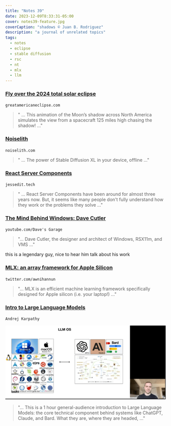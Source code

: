 ```yaml
---
title: "Notes 39"
date: 2023-12-09T8:33:31-05:00
cover: notes39-feature.jpg
coverCaption: "shadows © Juan B. Rodriguez"
description: "a journal of unrelated topics"
tags:
  - notes
  - eclipse
  - stable diffusion
  - rsc
  - nt
  - mlx
  - llm
---
```


### [Fly over the 2024 total solar eclipse](https://www.greatamericaneclipse.com)
`greatamericaneclipse.com`

> " ... This animation of the Moon’s shadow across North America simulates the view from a spacecraft 125 miles high chasing the shadow! ..."

### [Noiselith](https://noiselith.com)
`noiselith.com`

> " ... The power of Stable Diffusion XL in your device, offline ..."

### [React Server Components](https://jessedit.tech/blog/react-server-components)
`jessedit.tech`

> " ... React Server Components have been around for almost three years now. But, it seems like many people don't fully understand how they work or the problems they solve ..."

### [The Mind Behind Windows: Dave Cutler](https://www.youtube.com/watch?v=xi1Lq79mLeE)
`youtube.com/Dave's Garage`

> "... Dave Cutler, the designer and architect of Windows, RSX11m, and VMS ..."

this is a legendary guy, nice to hear him talk about his work

### [MLX: an array framework for Apple Silicon](https://twitter.com/awnihannun/status/1732184443451019431?s=61&t=QrohFj15-adAvv3Nuh7KYg)
`twitter.com/awnihannun`

> "... MLX is an efficient machine learning framework specifically designed for Apple silicon (i.e. your laptop!) ..."

### [Intro to Large Language Models](https://www.youtube.com/watch?v=zjkBMFhNj_g)
`Andrej Karpathy`

![llm os](./llm-os.png)

> "... This is a 1 hour general-audience introduction to Large Language Models: the core technical component behind systems like ChatGPT, Claude, and Bard. What they are, where they are headed, ..."

